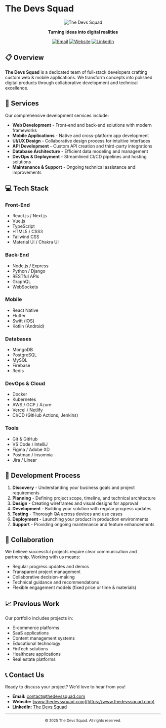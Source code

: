 # The Devs Squad

<div align="center">
  
  ![The Devs Squad](https://img.shields.io/badge/The%20Devs%20Squad-Full--Stack%20Development-blue)
  
  **Turning ideas into digital realities**
  
  [![Email](https://img.shields.io/badge/Email-contact%40thedevssquad.com-red)](mailto:contact@thedevssquad.com)
  [![Website](https://img.shields.io/badge/Website-thedevssquad.com-green)](https://www.thedevssquad.com)
  [![LinkedIn](https://img.shields.io/badge/LinkedIn-The%20Devs%20Squad-blue)](https://linkedin.com/company/thedevssquad)

</div>

## 📋 Overview

**The Devs Squad** is a dedicated team of full-stack developers crafting custom web & mobile applications. We transform concepts into polished digital products through collaborative development and technical excellence.

## 🚀 Services

Our comprehensive development services include:

- **Web Development** - Front-end and back-end solutions with modern frameworks
- **Mobile Applications** - Native and cross-platform app development
- **UI/UX Design** - Collaborative design process for intuitive interfaces
- **API Development** - Custom API creation and third-party integrations
- **Database Architecture** - Efficient data modeling and management
- **DevOps & Deployment** - Streamlined CI/CD pipelines and hosting solutions
- **Maintenance & Support** - Ongoing technical assistance and improvements

## 💻 Tech Stack

### Front-End
- React.js / Next.js
- Vue.js
- TypeScript
- HTML5 / CSS3
- Tailwind CSS
- Material UI / Chakra UI

### Back-End
- Node.js / Express
- Python / Django
- RESTful APIs
- GraphQL
- WebSockets

### Mobile
- React Native
- Flutter
- Swift (iOS)
- Kotlin (Android)

### Databases
- MongoDB
- PostgreSQL
- MySQL
- Firebase
- Redis

### DevOps & Cloud
- Docker
- Kubernetes
- AWS / GCP / Azure
- Vercel / Netlify
- CI/CD (GitHub Actions, Jenkins)

### Tools
- Git & GitHub
- VS Code / IntelliJ
- Figma / Adobe XD
- Postman / Insomnia
- Jira / Linear

## 🌟 Development Process

1. **Discovery** - Understanding your business goals and project requirements
2. **Planning** - Defining project scope, timeline, and technical architecture
3. **Design** - Creating wireframes and visual designs for approval
4. **Development** - Building your solution with regular progress updates
5. **Testing** - Thorough QA across devices and use cases
6. **Deployment** - Launching your product in production environments
7. **Support** - Providing ongoing maintenance and feature enhancements

## 🤝 Collaboration

We believe successful projects require clear communication and partnership. Working with us means:

- Regular progress updates and demos
- Transparent project management
- Collaborative decision-making
- Technical guidance and recommendations
- Flexible engagement models (fixed price or time & materials)

## 📈 Previous Work

Our portfolio includes projects in:

- E-commerce platforms
- SaaS applications
- Content management systems
- Educational technology
- FinTech solutions
- Healthcare applications
- Real estate platforms

## 📞 Contact Us

Ready to discuss your project? We'd love to hear from you!

- **Email:** [contact@thedevssquad.com](mailto:contact@thedevssquad.com)
- **Website:** [www.thedevssquad.com](https://www.thedevssquad.com)
- **LinkedIn:** [The Devs Squad](https://linkedin.com/company/thedevssquad)

---

<div align="center">
  <sub>© 2025 The Devs Squad. All rights reserved.</sub>
</div>
